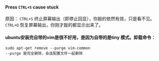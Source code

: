 

#### Press `CTRL+S` cause stuck
原因： `CTRL+S` 终止屏幕输出（即停止回显），你敲的依然有效，只是看不见。`CTRL+Q` 恢复屏幕输出，你刚才敲的都显示出来了。

#### ubuntu安装完自带的vim是很不好用，是因为自带的是tiny 模式。卸载命令：

    sudo apt-get remove --purge vim-common
    --purge 是完全删除，会连配置文件一起删除
